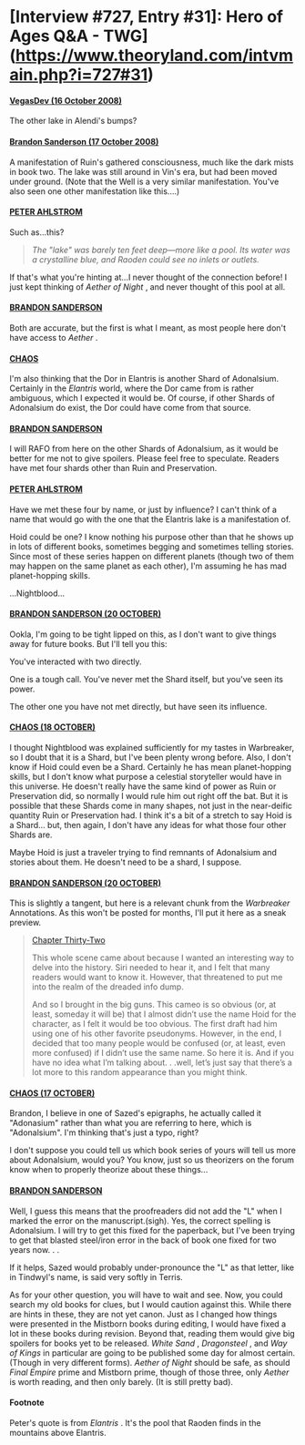 # [Interview #727, Entry #31]: Hero of Ages Q&A - TWG](https://www.theoryland.com/intvmain.php?i=727#31)

#### [VegasDev (16 October 2008)](http://twg.17thshard.com/index.php?topic=6655.msg129167#msg129167)

The other lake in Alendi's bumps?

#### [Brandon Sanderson (17 October 2008)](http://twg.17thshard.com/index.php?topic=6655.msg129235#msg129235)

A manifestation of Ruin's gathered consciousness, much like the dark mists in book two. The lake was still around in Vin's era, but had been moved under ground. (Note that the Well is a very similar manifestation. You've also seen one other manifestation like this....)

#### [PETER AHLSTROM](http://twg.17thshard.com/index.php?topic=6655.msg129240#msg129240)

Such as...this?
> *The "lake" was barely ten feet deep—more like a pool. Its water was a crystalline blue, and Raoden could see no inlets or outlets.*

If that's what you're hinting at...I never thought of the connection before! I just kept thinking of
*Aether of Night*
, and never thought of this pool at all.

#### [BRANDON SANDERSON](http://twg.17thshard.com/index.php?topic=6655.msg129257#msg129257)

Both are accurate, but the first is what I meant, as most people here don't have access to
*Aether*
.

#### [CHAOS](http://twg.17thshard.com/index.php?topic=6655.msg129243#msg129243)

I'm also thinking that the Dor in Elantris is another Shard of Adonalsium. Certainly in the
*Elantris*
world, where the Dor came from is rather ambiguous, which I expected it would be. Of course, if other Shards of Adonalsium do exist, the Dor could have come from that source.

#### [BRANDON SANDERSON](http://twg.17thshard.com/index.php?topic=6655.msg129258#msg129258)

I will RAFO from here on the other Shards of Adonalsium, as it would be better for me not to give spoilers. Please feel free to speculate. Readers have met four shards other than Ruin and Preservation.

#### [PETER AHLSTROM](http://twg.17thshard.com/index.php?topic=6655.msg129271#msg129271)

Have we met these four by name, or just by influence? I can't think of a name that would go with the one that the Elantris lake is a manifestation of.

Hoid could be one? I know nothing his purpose other than that he shows up in lots of different books, sometimes begging and sometimes telling stories. Since most of these series happen on different planets (though two of them may happen on the same planet as each other), I'm assuming he has mad planet-hopping skills.

...Nightblood...

#### [BRANDON SANDERSON (20 OCTOBER)](http://twg.17thshard.com/index.php?topic=6655.msg129379#msg129379)

Ookla, I'm going to be tight lipped on this, as I don't want to give things away for future books. But I'll tell you this:

You've interacted with two directly.
  
One is a tough call. You've never met the Shard itself, but you've seen its power.
  
The other one you have not met directly, but have seen its influence.

#### [CHAOS (18 OCTOBER)](http://twg.17thshard.com/index.php?topic=6655.msg129292#msg129292)

I thought Nightblood was explained sufficiently for my tastes in Warbreaker, so I doubt that it is a Shard, but I've been plenty wrong before. Also, I don't know if Hoid could even be a Shard. Certainly he has mean planet-hopping skills, but I don't know what purpose a celestial storyteller would have in this universe. He doesn't really have the same kind of power as Ruin or Preservation did, so normally I would rule him out right off the bat. But it is possible that these Shards come in many shapes, not just in the near-deific quantity Ruin or Preservation had. I think it's a bit of a stretch to say Hoid is a Shard... but, then again, I don't have any ideas for what those four other Shards are.

Maybe Hoid is just a traveler trying to find remnants of Adonalsium and stories about them. He doesn't need to be a shard, I suppose.

#### [BRANDON SANDERSON (20 OCTOBER)](http://twg.17thshard.com/index.php?topic=6655.msg129387#msg129387)

This is slightly a tangent, but here is a relevant chunk from the
*Warbreaker*
Annotations. As this won't be posted for months, I'll put it here as a sneak preview.

> [Chapter Thirty-Two](http://www.brandonsanderson.com/annotation/410/Warbreaker-Chapter-Thirty-Two)
>
> This whole scene came about because I wanted an interesting way to delve into the history. Siri needed to hear it, and I felt that many readers would want to know it. However, that threatened to put me into the realm of the dreaded info dump.
>
> And so I brought in the big guns. This cameo is so obvious (or, at least, someday it will be) that I almost didn’t use the name Hoid for the character, as I felt it would be too obvious. The first draft had him using one of his other favorite pseudonyms. However, in the end, I decided that too many people would be confused (or, at least, even more confused) if I didn’t use the same name. So here it is. And if you have no idea what I’m talking about. . .well, let’s just say that there’s a lot more to this random appearance than you might think.

#### [CHAOS (17 OCTOBER)](http://twg.17thshard.com/index.php?topic=6655.msg129267#msg129267)

Brandon, I believe in one of Sazed's epigraphs, he actually called it "Adonasium" rather than what you are referring to here, which is "Adonalsium". I'm thinking that's just a typo, right?

I don't suppose you could tell us which book series of yours will tell us more about Adonalsium, would you? You know, just so us theorizers on the forum know when to properly theorize about these things...

#### [BRANDON SANDERSON](http://twg.17thshard.com/index.php?topic=6655.msg129320#msg129320)

Well, I guess this means that the proofreaders did not add the "L" when I marked the error on the manuscript.(sigh). Yes, the correct spelling is Adonalsium. I will try to get this fixed for the paperback, but I've been trying to get that blasted steel/iron error in the back of book one fixed for two years now. . .

If it helps, Sazed would probably under-pronounce the "L" as that letter, like in Tindwyl's name, is said very softly in Terris.

As for your other question, you will have to wait and see. Now, you could search my old books for clues, but I would caution against this. While there are hints in these, they are not yet canon. Just as I changed how things were presented in the Mistborn books during editing, I would have fixed a lot in these books during revision. Beyond that, reading them would give big spoilers for books yet to be released.
*White Sand*
,
*Dragonsteel*
, and
*Way of Kings*
in particular are going to be published some day for almost certain. (Though in very different forms).
*Aether of Night*
should be safe, as should
*Final Empire*
prime and Mistborn prime, though of those three, only
*Aether*
is worth reading, and then only barely. (It is still pretty bad).

#### Footnote

Peter's quote is from
*Elantris*
. It's the pool that Raoden finds in the mountains above Elantris.

